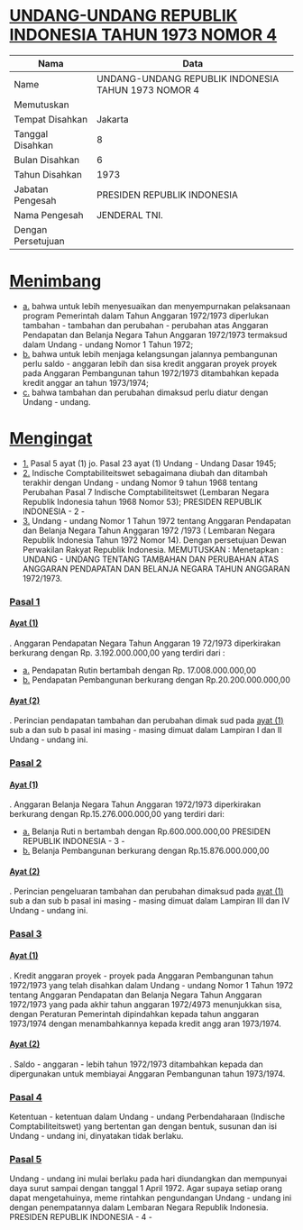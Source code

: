 # [UNDANG-UNDANG REPUBLIK INDONESIA TAHUN 1973 NOMOR 4](http://example.org/legal/document/uu/1973/4)

| Nama | Data |
| ------ | ----- |
|Name|UNDANG-UNDANG REPUBLIK INDONESIA TAHUN 1973 NOMOR 4|
|Memutuskan||
|Tempat Disahkan|Jakarta|
|Tanggal Disahkan|8|
|Bulan Disahkan|6|
|Tahun Disahkan|1973|
|Jabatan Pengesah|PRESIDEN REPUBLIK INDONESIA|
|Nama Pengesah|JENDERAL TNI.|
|Dengan Persetujuan||
# [Menimbang](http://example.org/legal/document/uu/1973/4/menimbang)

* [a.](http://example.org/legal/document/uu/1973/4/menimbang/point/a) bahwa untuk lebih menyesuaikan dan menyempurnakan pelaksanaan program Pemerintah dalam Tahun Anggaran 1972/1973 diperlukan tambahan - tambahan dan perubahan - perubahan atas Anggaran Pendapatan dan Belanja Negara Tahun Anggaran 1972/1973 termaksud dalam Undang - undang Nomor 1 Tahun 1972;
* [b.](http://example.org/legal/document/uu/1973/4/menimbang/point/b) bahwa untuk lebih menjaga kelangsungan jalannya pembangunan perlu saldo - anggaran lebih dan sisa kredit anggaran proyek proyek pada Anggaran Pembangunan tahun 1972/1973 ditambahkan kepada kredit anggar an tahun 1973/1974;
* [c.](http://example.org/legal/document/uu/1973/4/menimbang/point/c) bahwa tambahan dan perubahan dimaksud perlu diatur dengan Undang - undang.
# [Mengingat](http://example.org/legal/document/uu/1973/4/mengingat)

* [1.](http://example.org/legal/document/uu/1973/4/mengingat/point/0001) Pasal 5 ayat (1) jo. Pasal 23 ayat (1) Undang - Undang Dasar 1945;
* [2.](http://example.org/legal/document/uu/1973/4/mengingat/point/0002) Indische Comptabiliteitswet sebagaimana diubah dan ditambah terakhir dengan Undang - undang Nomor 9 tahun 1968 tentang Perubahan Pasal 7 Indische Comptabiliteitswet (Lembaran Negara Republik Indonesia tahun 1968 Nomor 53); PRESIDEN REPUBLIK INDONESIA - 2 -
* [3.](http://example.org/legal/document/uu/1973/4/mengingat/point/0003) Undang - undang Nomor 1 Tahun 1972 tentang Anggaran Pendapatan dan Belanja Negara Tahun Anggaran 1972 /1973 ( Lembaran Negara Republik Indonesia Tahun 1972 Nomor 14). Dengan persetujuan Dewan Perwakilan Rakyat Republik Indonesia. MEMUTUSKAN : Menetapkan : UNDANG - UNDANG TENTANG TAMBAHAN DAN PERUBAHAN ATAS ANGGARAN PENDAPATAN DAN BELANJA NEGARA TAHUN ANGGARAN 1972/1973.

### [Pasal 1](http://example.org/legal/document/uu/1973/4/pasal/0001)

#### [Ayat (1)](http://example.org/legal/document/uu/1973/4/pasal/0001/version/19730608/ayat/0001)
. Anggaran Pendapatan Negara Tahun Anggaran 19 72/1973 diperkirakan berkurang dengan Rp. 3.192.000.000,00 yang terdiri dari :
* [a.](http://example.org/legal/document/uu/1973/4/pasal/0001/version/19730608/ayat/0001/point/a) Pendapatan Rutin bertambah dengan Rp. 17.008.000.000,00
* [b.](http://example.org/legal/document/uu/1973/4/pasal/0001/version/19730608/ayat/0001/point/b) Pendapatan Pembangunan berkurang dengan Rp.20.200.000.000,00

#### [Ayat (2)](http://example.org/legal/document/uu/1973/4/pasal/0001/version/19730608/ayat/0002)
. Perincian pendapatan tambahan dan perubahan dimak sud pada [ayat (1)](http://example.org/legal/document/uu/1973/4/pasal/0001/version/19730608/ayat/0001) sub a dan sub b pasal ini masing - masing dimuat dalam Lampiran I dan II Undang - undang ini.


### [Pasal 2](http://example.org/legal/document/uu/1973/4/pasal/0002)

#### [Ayat (1)](http://example.org/legal/document/uu/1973/4/pasal/0002/version/19730608/ayat/0001)
. Anggaran Belanja Negara Tahun Anggaran 1972/1973 diperkirakan berkurang dengan Rp.15.276.000.000,00 yang terdiri dari:
* [a.](http://example.org/legal/document/uu/1973/4/pasal/0002/version/19730608/ayat/0001/point/a) Belanja Ruti n bertambah dengan Rp.600.000.000,00 PRESIDEN REPUBLIK INDONESIA - 3 -
* [b.](http://example.org/legal/document/uu/1973/4/pasal/0002/version/19730608/ayat/0001/point/b) Belanja Pembangunan berkurang dengan Rp.15.876.000.000,00

#### [Ayat (2)](http://example.org/legal/document/uu/1973/4/pasal/0002/version/19730608/ayat/0002)
. Perincian pengeluaran tambahan dan perubahan dimaksud pada [ayat (1)](http://example.org/legal/document/uu/1973/4/pasal/0002/version/19730608/ayat/0001) sub a dan sub b pasal ini masing - masing dimuat dalam Lampiran III dan IV Undang - undang ini.


### [Pasal 3](http://example.org/legal/document/uu/1973/4/pasal/0003)

#### [Ayat (1)](http://example.org/legal/document/uu/1973/4/pasal/0003/version/19730608/ayat/0001)
. Kredit anggaran proyek - proyek pada Anggaran Pembangunan tahun 1972/1973 yang telah disahkan dalam Undang - undang Nomor 1 Tahun 1972 tentang Anggaran Pendapatan dan Belanja Negara Tahun Anggaran 1972/1973 yang pada akhir tahun anggaran 1972/4973 menunjukkan sisa, dengan Peraturan Pemerintah dipindahkan kepada tahun anggaran 1973/1974 dengan menambahkannya kepada kredit angg aran 1973/1974.

#### [Ayat (2)](http://example.org/legal/document/uu/1973/4/pasal/0003/version/19730608/ayat/0002)
. Saldo - anggaran - lebih tahun 1972/1973 ditambahkan kepada dan dipergunakan untuk membiayai Anggaran Pembangunan tahun 1973/1974.


### [Pasal 4](http://example.org/legal/document/uu/1973/4/pasal/0004)
Ketentuan - ketentuan dalam Undang - undang Perbendaharaan (Indische Comptabiliteitswet) yang bertentan gan dengan bentuk, susunan dan isi Undang - undang ini, dinyatakan tidak berlaku.


### [Pasal 5](http://example.org/legal/document/uu/1973/4/pasal/0005)
Undang - undang ini mulai berlaku pada hari diundangkan dan mempunyai daya surut sampai dengan tanggal 1 April 1972. Agar supaya setiap orang dapat mengetahuinya, meme rintahkan pengundangan Undang - undang ini dengan penempatannya dalam Lembaran Negara Republik Indonesia. PRESIDEN REPUBLIK INDONESIA - 4 -
